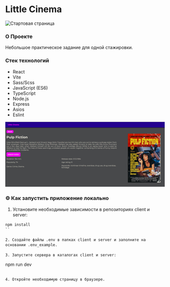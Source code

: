 # Little Cinema

![Стартовая страница](image-1.png)

### О Проекте

Небольшое практическое задание для одной стажировки.

### Стек технологий

- React
- Vite
- Sass/Scss
- JavaScript (ES6)
- TypeScript
- Node.js
- Express
- Asios
- Eslint

![Карточка фильма](image.png)

### ⚙️ Как запустить приложение локально

1. Установите необходимые зависимости в репозиториях client и server:

```
npm install
``

2. Создайте файлы .env в папках client и server и заполните на основании .env_example.

3. Запустите сервера в каталогах client и server:

```
npm run dev
```

4. Откройте необходимую страницу в браузере.